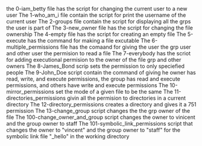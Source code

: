 the 0-iam_betty file has the script for changing the current user to a new user
The 1-who_am_i file contain the script for print the username of the current user
The 2-groups file contain the script for displaying all the grps the user is part of 
The 3-new_owner file has the script for changing the file ownership 
The 4-empty file has the script for creating an empty file
The 5-execute has the command for making a file excutable
The 6-multiple_permissions file has the comaand for giving the user the grp user and other user the permision to read a file
The 7-everybody has the scriot for adding executional permision to the owner of the file grp and other owners
The 8-James_Bond scrip sets the permission to only speciefied people
The 9-John_Doe script contain the command of giving he owner has read, write, and execute permissions, the group has read and execute permissions, and others have write and execute permissions
The 10-mirror_permissions set the mode of a given file to be the same
The 11-directories_permissions givin all the permision to directories in a current directory
The 12-directory_permissions creates a directory and gives it a 751 permission
The 13-change_group script changes the the grp owner of the file
The 100-change_owner_and_group script changes the owner to vinicent and the group owner to staff
The 101-symbolic_link_permissions script that changes the owner to "vincent" and the group owner to "staff" for the symbolic link file "_hello" in the working directory
